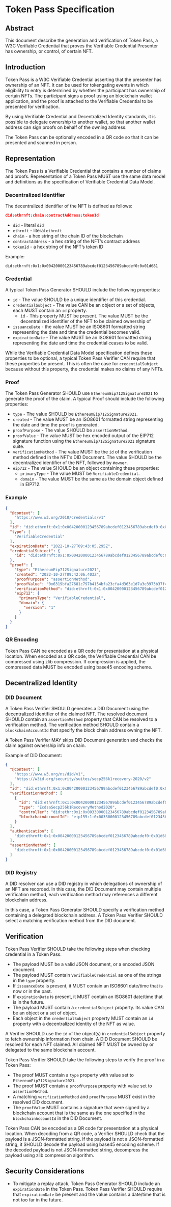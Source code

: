 # Token Pass Specification

## Abstract

This document describe the generation and verification of Token Pass, a W3C Verifiable Credential that proves the Verifiable Credential Presenter has ownership, or control, of certain NFT.

## Introduction

Token Pass is a W3C Verifiable Credential asserting that the presenter has ownership of an NFT. It can be used for tokengating events in which eligibility to entry is determined by whether the participant has ownership of certain NFTs. The participant signs a proof using an blockchain wallet application, and the proof is attached to the Verifiable Credential to be presented for verification.

By using Verifiable Credential and Decentralized Identity standards, it is possible to delegate ownership to another wallet, so that another wallet address can sign proofs on behalf of the owning address.

The Token Pass can be optionally encoded in a QR code so that it can be presented and scanned in person.

## Representation

The Token Pass is a Verifiable Credential that contains a number of claims and proofs. Representation of a Token Pass MUST use the same data model and definitions as the specification of Verifiable Credential Data Model.

### Decentralized Identifier

The decentralized identifier of the NFT is defined as follows:

```json
did:ethrnft:chain:contractAddress:tokenId
```

- `did` - literal `did`
- `ethrnft` - literal `ethrnft`
- `chain` - a hex string of the chain ID of the blockchain
- `contractAddress` - a hex string of the NFT’s contract address
- `tokenId` - a hex string of the NFT’s token ID

Example:

`did:ethrnft:0x1:0x00420000123456789abcdef0123456789abcdef0:0x01d681`

### Credential

A typical Token Pass Generator SHOULD include the following properties: 

- `id` - The value SHOULD be a unique identifier of this credential.
- `credentialSubject` - The value CAN be an object or a set of objects, each MUST contain an `id` property.
    - `id` - This property MUST be present. The value MUST be the decentralized identifier of the NFT to be claimed ownership of
- `issuanceDate` - the value MUST be an ISO8601 formatted string representing the date and time the credential becomes valid.
- `expirationDate` - The value MUST be an ISO8601 formatted string representing the date and time the credential ceases to be valid.

While the Verifiable Credential Data Model specification defines these properties to be optional, a typical Token Pass Verifier CAN require that these properties be present. This is often the case for `credentialSubject` because without this property, the credential makes no claims of any NFTs.

### Proof

The Token Pass Generator SHOULD use `EthereumEip712Signature2021` to generate the proof of the claim. A typical Proof should include the following properties:

- `type` - The value SHOULD be `EthereumEip712Signature2021`.
- `created` - The value MUST be an ISO8601 formatted string representing the date and time the proof is generated.
- `proofPurpose` - The value SHOULD be `assertionMethod`.
- `proofValue` - The value MUST be hex encoded output of the EIP712 signature function using the `EthereumEip712Signature2021` signature suite.
- `verificationMethod` - The value MUST be the `id` of the verification method defined in the NFT’s DID Document. The value SHOULD be the decentralized identifier of the NFT, followed by `#owner`.
- `eip712` - The value SHOULD be an object containing these properties:
    - `primaryType` - The value MUST be `VerifiableCredential`.
    - `domain` - The value MUST be the same as the domain object defined in EIP712.

### Example

```json
{
  "@context": [
    "https://www.w3.org/2018/credentials/v1"
  ],
  "id": "did:ethrnft:0x1:0x00420000123456789abcdef0123456789abcdef0:0x01d681",
  "type": [
    "VerifiableCredential"
  ],
  "expirationDate": "2022-10-27T09:43:05.295Z",
  "credentialSubject": {
    "id": "did:ethrnft:0x1:0x00420000123456789abcdef0123456789abcdef0:0x01d681"
  },
  "proof": {
    "type": "EthereumEip712Signature2021",
    "created": "2022-10-27T09:42:06.403Z",
    "proofPurpose": "assertionMethod",
    "proofValue": "0x6319bfa27681c797b4154bfa23cfa4d363e1d7a3e3973b37f408269659dd041a03630adefd2d6ebbca47e4bfa09c246121cfec734806da32654d6232bb0a82191c",
    "verificationMethod": "did:ethrnft:0x1:0x00420000123456789abcdef0123456789abcdef0:0x01d681#owner",
    "eip712": {
      "primaryType": "VerifiableCredential",
      "domain": {
        "version": "1"
      }
    }
  }
}
```

### QR Encoding

Token Pass CAN be encoded as a QR code for presentation at a physical location. When encoded as a QR code, the Verifiable Credential CAN be compressed using zlib compression. If compression is applied, the compressed data MUST be encoded using base45 encoding scheme.

## Decentralized Identity

### DID Document

A Token Pass Verifier SHOULD generates a DID Document using the decentralized identifier of the claimed NFT. The resolved document SHOULD contain an `assertionMethod` property that CAN be resolved to a verification method. The verification method SHOULD contain a `blockchainAccountId` that specify the block chain address owning the NFT.

A Token Pass Verifier MAY skips DID Document generation and checks the claim against ownership info on chain.

Example of DID Document:

```json
{
  "@context": [
    "https://www.w3.org/ns/did/v1",
    "https://w3id.org/security/suites/secp256k1recovery-2020/v2"
  ],
  "id": "did:ethrnft:0x1:0x00420000123456789abcdef0123456789abcdef0:0x01d681",
  "verificationMethod": [
    {
      "id": "did:ethrnft:0x1:0x00420000123456789abcdef0123456789abcdef0:0x01d681#owner",
      "type": "EcdsaSecp256k1RecoveryMethod2020",
      "controller": "did:ethr:0x1:0x00330000123456789abcdef0123456789abcdef0",
      "blockchainAccountId": "eip155:1:0x00330000123456789abcdef0123456789abcdef0"
    }
  ],
  "authentication": [
    "did:ethrnft:0x1:0x00420000123456789abcdef0123456789abcdef0:0x01d681#owner"
  ],
  "assertionMethod": [
    "did:ethrnft:0x1:0x00420000123456789abcdef0123456789abcdef0:0x01d681#owner"
  ]
}
```

### DID Registry

A DID resolver can use a DID registry in which delegations of ownership of an NFT are recorded. In this case, the DID Document may contain multiple verification method, each verification method may references a different blockchain address.

In this case, a Token Pass Generator SHOULD specify a verification method containing a delegated blockchain address. A Token Pass Verifier SHOULD select a matching verification method from the DID document.

## Verification

Token Pass Verifier SHOULD take the following steps when checking credential in a Token Pass.

- The payload MUST be a valid JSON document, or a encoded JSON document.
- The payload MUST contain `VerifiableCredential` as one of the strings in the `type` property.
- If `issuanceDate` is present, it MUST contain an ISO8601 date/time that is now or in the past.
- If `expirationDate` is present, it MUST contain an ISO8601 date/time that is in the future.
- The payload MUST contain a `credentialSubject` property. Its value CAN be an object or a set of object.
- Each object in the `credentialSubject` property MUST contain an `id` property with a decentralized identity of the NFT as value.

A Verifier SHOULD use the `id` of the object(s) in `credentialSubject` property to fetch ownership information from chain. A DID Document SHOULD be resolved for each NFT claimed. All claimed NFT MUST be owned by or delegated to the same blockchain account.

Token Pass Verifier SHOULD take the following steps to verify the proof in a Token Pass:

- The proof MUST contain a `type` property with value set to `EthereumEip712Signature2021`.
- The proof MUST contain a `proofPurpose` property with value set to `assertionMethod`.
- A matching `verificationMethod` and `proofPurpose` MUST exist in the resolved DID document.
- The `proofValue` MUST contains a signature that were signed by a blockchain account that is the same as the one specified in the `blockchainAccountId` in the DID Document.

Token Pass CAN be encoded as a QR code for presentation at a physical location. When decoding from a QR code, a Verifier SHOULD check that the payload is a JSON-formatted string. If the payload is not a JSON-formatted string, it SHOULD decode the payload using base45 encoding scheme. If the decoded payload is not JSON-formatted string, decompress the payload using zlib compression algorithm.

## Security Considerations

- To mitigate a replay attack, Token Pass Generator SHOULD include an `expirationDate` in the Token Pass. Token Pass Verifier SHOULD require that `expirationDate` be present and the value contains a date/time that is not too far in the future.
